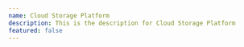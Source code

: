 ```yaml
---
name: Cloud Storage Platform
description: This is the description for Cloud Storage Platform
featured: false
---
```


